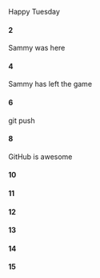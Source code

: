 Happy Tuesday
#### 2
Sammy was here
#### 4
Sammy has left the game
#### 6
git push
#### 8
GitHub is awesome
#### 10
#### 11
#### 12
#### 13
#### 14
#### 15
